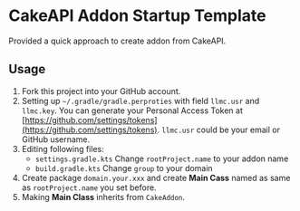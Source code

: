 # CakeAPI Addon Startup Template
Provided a quick approach to create addon from CakeAPI.

## Usage
1. Fork this project into your GitHub account.
2. Setting up `~/.gradle/gradle.perproties` with field `llmc.usr` and `llmc.key`. 
   You can generate your Personal Access Token at [https://github.com/settings/tokens](https://github.com/settings/tokens).
   `llmc.usr` could be your email or GitHub username.
2. Editing following files:
    - `settings.gradle.kts`
      Change `rootProject.name` to your addon name
    - `build.gradle.kts`
      Change `group` to your domain       
3. Create package `domain.your.xxx` and create **Main Cass** named as same as `rootProject.name` you set before.
4. Making **Main Class** inherits from `CakeAddon`.
